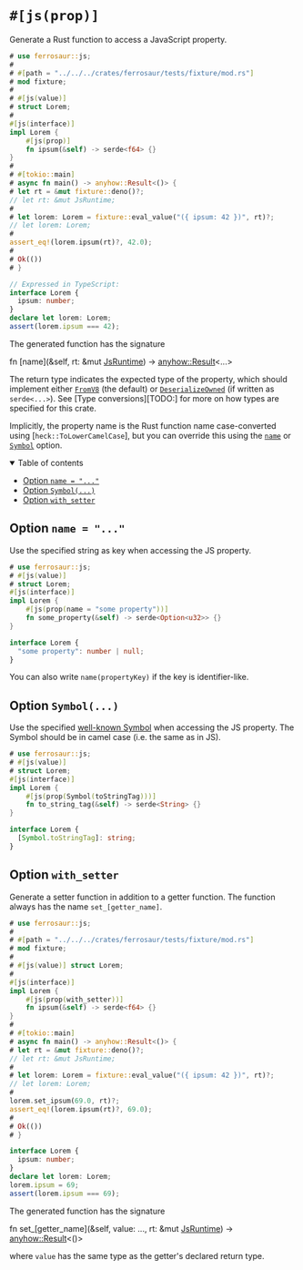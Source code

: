 # `#[js(prop)]`

Generate a Rust function to access a JavaScript property.

```rust
# use ferrosaur::js;
#
# #[path = "../../../crates/ferrosaur/tests/fixture/mod.rs"]
# mod fixture;
#
# #[js(value)]
# struct Lorem;
#
#[js(interface)]
impl Lorem {
    #[js(prop)]
    fn ipsum(&self) -> serde<f64> {}
}
#
# #[tokio::main]
# async fn main() -> anyhow::Result<()> {
# let rt = &mut fixture::deno()?;
// let rt: &mut JsRuntime;
#
# let lorem: Lorem = fixture::eval_value("({ ipsum: 42 })", rt)?;
// let lorem: Lorem;
#
assert_eq!(lorem.ipsum(rt)?, 42.0);
#
# Ok(())
# }
```

```ts
// Expressed in TypeScript:
interface Lorem {
  ipsum: number;
}
declare let lorem: Lorem;
assert(lorem.ipsum === 42);
```

The generated function has the signature

<!-- prettier-ignore-start -->
<span class="code-header">fn <span class="fn">\[name]</span>(&self, rt: &mut [JsRuntime]) -> [anyhow::Result]\<...></span>
<!-- prettier-ignore-end -->

The return type indicates the expected type of the property, which should implement
either [`FromV8`][FromV8] (the default) or [`DeserializeOwned`][DeserializeOwned] (if
written as `serde<...>`). See [Type conversions][TODO:] for more on how types are
specified for this crate.

Implicitly, the property name is the Rust function name case-converted using
[`heck::ToLowerCamelCase`], but you can override this using the [`name`](#option-name--)
or [`Symbol`](#option-symbol) option.

[anyhow::Result]: deno_core::anyhow::Result
[JsRuntime]: deno_core::JsRuntime
[FromV8]: deno_core::FromV8
[DeserializeOwned]: deno_core::serde::de::DeserializeOwned

<details class="toc" open>
  <summary>Table of contents</summary>

- [Option `name = "..."`](#option-name--)
- [Option `Symbol(...)`](#option-symbol)
- [Option `with_setter`](#option-with_setter)

</details>

## Option `name = "..."`

Use the specified string as key when accessing the JS property.

```rust
# use ferrosaur::js;
# #[js(value)]
# struct Lorem;
#[js(interface)]
impl Lorem {
    #[js(prop(name = "some property"))]
    fn some_property(&self) -> serde<Option<u32>> {}
}
```

```ts
interface Lorem {
  "some property": number | null;
}
```

You can also write `name(propertyKey)` if the key is identifier-like.

## Option `Symbol(...)`

Use the specified [well-known Symbol][well-known-symbols] when accessing the JS
property. The Symbol should be in camel case (i.e. the same as in JS).

```rust
# use ferrosaur::js;
# #[js(value)]
# struct Lorem;
#[js(interface)]
impl Lorem {
    #[js(prop(Symbol(toStringTag)))]
    fn to_string_tag(&self) -> serde<String> {}
}
```

```ts
interface Lorem {
  [Symbol.toStringTag]: string;
}
```

## Option `with_setter`

Generate a setter function in addition to a getter function. The function always has the
name `set_[getter_name]`.

```rust
# use ferrosaur::js;
#
# #[path = "../../../crates/ferrosaur/tests/fixture/mod.rs"]
# mod fixture;
#
# #[js(value)] struct Lorem;
#
#[js(interface)]
impl Lorem {
    #[js(prop(with_setter))]
    fn ipsum(&self) -> serde<f64> {}
}
#
# #[tokio::main]
# async fn main() -> anyhow::Result<()> {
# let rt = &mut fixture::deno()?;
// let rt: &mut JsRuntime;
#
# let lorem: Lorem = fixture::eval_value("({ ipsum: 42 })", rt)?;
// let lorem: Lorem;
#
lorem.set_ipsum(69.0, rt)?;
assert_eq!(lorem.ipsum(rt)?, 69.0);
#
# Ok(())
# }
```

```ts
interface Lorem {
  ipsum: number;
}
declare let lorem: Lorem;
lorem.ipsum = 69;
assert(lorem.ipsum === 69);
```

The generated function has the signature

<!-- prettier-ignore-start -->
<span class="code-header">fn <span class="fn">set_\[getter_name]</span>(&self, value: ..., rt: &mut [JsRuntime]) -> [anyhow::Result]\<()></span>
<!-- prettier-ignore-end -->

where `value` has the same type as the getter's declared return type.

<!-- prettier-ignore-start -->

[well-known-symbols]: https://developer.mozilla.org/en-US/docs/Web/JavaScript/Reference/Global_Objects/Symbol#static_properties

<!-- prettier-ignore-end -->
